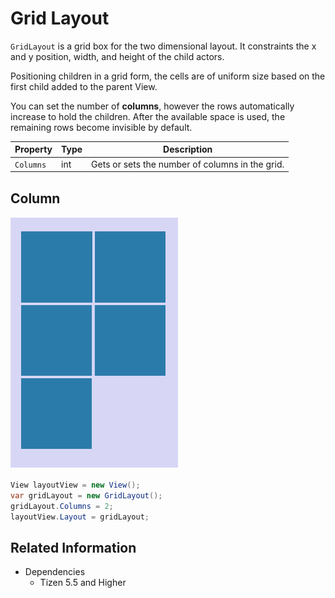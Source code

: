 # Grid Layout

`GridLayout` is a grid box for the two dimensional layout. It constraints the x and y position, width, and height of the child actors.

Positioning children in a grid form, the cells are of uniform size based on the first child added to the parent View.

You can set the number of **columns**, however the rows automatically increase to hold the children. After the available space is used, the remaining rows become invisible by default.

| Property               | Type            | Description |
| -----------------------| --------------- | ------------ |
| `Columns`              | int             | Gets or sets the number of columns in the grid. |


## Column

![Column](./media/columnLayout.png)

```csharp
View layoutView = new View();
var gridLayout = new GridLayout();
gridLayout.Columns = 2;
layoutView.Layout = gridLayout;
```


## Related Information

- Dependencies
  -  Tizen 5.5 and Higher
